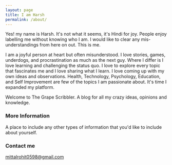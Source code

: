 ```yaml
---
layout: page
title: I am Harsh
permalink: /about/
---
```


Yes! my name is Harsh. It's not what it seems, it's Hindi for joy. People enjoy labelling me without knowing who I am. I would like to clear any mis-understandings from here on out. This is me.

I am a joyful person at heart but often misunderstood. I love stories, games, underdogs, and procrastination as much as the next guy. Where I differ is I love learning and challenging the status quo. I love to explore every topic that fascinates me and I love sharing what I learn. I love coming up with my own ideas and observations. Health, Technology, Psychology, Education, and Self Improvement are few of the topics I am passionate about. It's time I expanded my platform.

Welcome to The Grape Scribbler. A blog for all my crazy ideas, opinions and knowledge. 

### More Information

A place to include any other types of information that you'd like to include about yourself.

### Contact me

[mittalrohit0598@gmail.com](mailto:mittalrohit0598@gmail.com)
